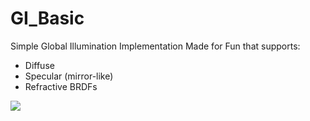 # GI_Basic
Simple Global Illumination Implementation Made for Fun that supports:

- Diffuse
- Specular (mirror-like)
- Refractive BRDFs

<img src="http://i.imgur.com/e8bXTbw.jpg"/>
